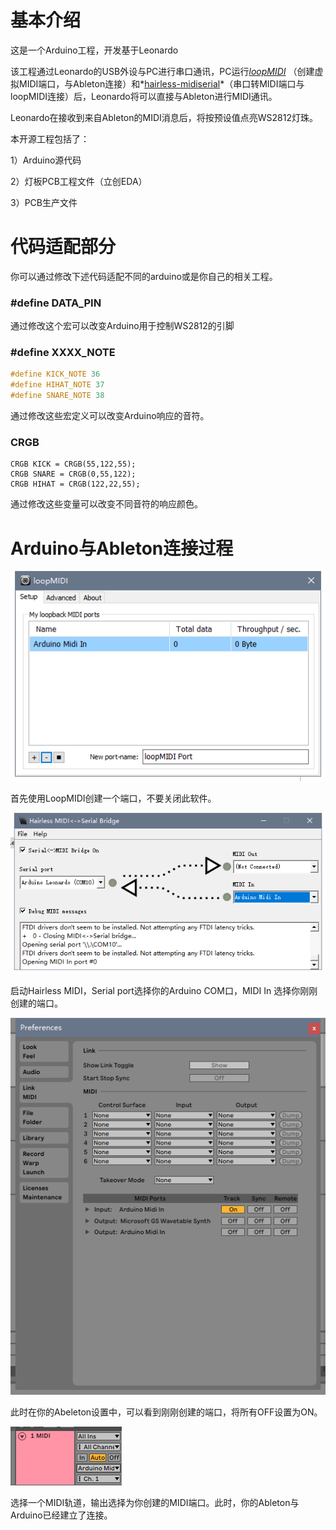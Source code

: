 # 基本介绍

这是一个Arduino工程，开发基于Leonardo

该工程通过Leonardo的USB外设与PC进行串口通讯，PC运行[*loopMIDI*](https://www.tobias-erichsen.de/software/loopmidi.html) （创建虚拟MIDI端口，与Ableton连接）和*[hairless-midiserial](https://github.com/projectgus/hairless-midiserial)*（串口转MIDI端口与loopMIDI连接）后，Leonardo将可以直接与Ableton进行MIDI通讯。

Leonardo在接收到来自Ableton的MIDI消息后，将按预设值点亮WS2812灯珠。

本开源工程包括了：

1）Arduino源代码

2）灯板PCB工程文件（立创EDA）

3）PCB生产文件



# 代码适配部分

你可以通过修改下述代码适配不同的arduino或是你自己的相关工程。

### #define DATA_PIN

通过修改这个宏可以改变Arduino用于控制WS2812的引脚



### #define XXXX_NOTE

```C++
#define KICK_NOTE 36
#define HIHAT_NOTE 37
#define SNARE_NOTE 38
```

通过修改这些宏定义可以改变Arduino响应的音符。



### CRGB

```
CRGB KICK = CRGB(55,122,55);
CRGB SNARE = CRGB(0,55,122);
CRGB HIHAT = CRGB(122,22,55);
```

通过修改这些变量可以改变不同音符的响应颜色。

# Arduino与Ableton连接过程

![eg1](/readme_picture/eg1.png)

首先使用LoopMIDI创建一个端口，不要关闭此软件。

![eg2](/readme_picture/eg2.png)



启动Hairless MIDI，Serial port选择你的Arduino COM口，MIDI In 选择你刚刚创建的端口。



![eg3](/readme_picture/eg3.png)

此时在你的Abeleton设置中，可以看到刚刚创建的端口，将所有OFF设置为ON。

![eg4](/readme_picture/eg4.png)

选择一个MIDI轨道，输出选择为你创建的MIDI端口。此时，你的Ableton与Arduino已经建立了连接。